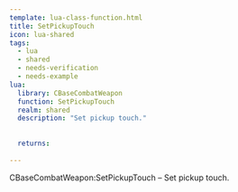 ```yaml
---
template: lua-class-function.html
title: SetPickupTouch
icon: lua-shared
tags:
  - lua
  - shared
  - needs-verification
  - needs-example
lua:
  library: CBaseCombatWeapon
  function: SetPickupTouch
  realm: shared
  description: "Set pickup touch."
  
  
  returns:
    
---
```


<div class="lua__search__keywords">
CBaseCombatWeapon:SetPickupTouch &#x2013; Set pickup touch.
</div>
